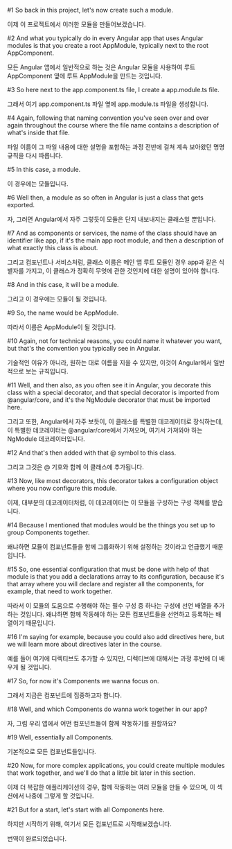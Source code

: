 #1
So back
in this project,
let's now create
such a module.

이제
이 프로젝트에서
이러한 모듈을
만들어보겠습니다.

#2
And what you typically do
in every Angular app
that uses Angular modules
is that you create
a root AppModule,
typically next
to the root AppComponent.

모든 Angular 앱에서
일반적으로 하는 것은
Angular 모듈을 사용하여
루트 AppComponent 옆에
루트 AppModule을
만드는 것입니다.

#3
So here next
to the app.component.ts file,
I create
a app.module.ts file.

그래서 여기
app.component.ts 파일 옆에
app.module.ts 파일을
생성합니다.

#4
Again, following
that naming convention
you've seen
over and over again
throughout the course
where the file name contains
a description
of what's inside that file.

파일 이름이
그 파일 내용에 대한
설명을 포함하는
과정 전반에 걸쳐
계속 보아왔던
명명 규칙을
다시 따릅니다.

#5
In this case,
a module.

이 경우에는
모듈입니다.

#6
Well then,
a module
as so often
in Angular is just
a class
that gets exported.

자, 그러면
Angular에서
자주 그렇듯이
모듈은 단지
내보내지는
클래스일 뿐입니다.

#7
And as components
or services,
the name of the class should have
an identifier like app,
if it's the main app root module,
and then a description
of what exactly this class is about.

그리고 컴포넌트나
서비스처럼,
클래스 이름은
메인 앱 루트 모듈인 경우
app과 같은 식별자를 가지고,
이 클래스가 정확히
무엇에 관한 것인지에 대한
설명이 있어야 합니다.

#8
And in this case,
it will be a module.

그리고 이 경우에는
모듈이 될 것입니다.

#9
So, the name would be AppModule.

따라서 이름은
AppModule이 될 것입니다.

#10
Again, not
for technical reasons,
you could name it
whatever you want,
but that's the convention
you typically see
in Angular.

기술적인 이유가
아니라,
원하는 대로
이름을 지을 수 있지만,
이것이 Angular에서
일반적으로 보는
규칙입니다.

#11
Well, and then also,
as you often see it
in Angular,
you decorate this class
with a special decorator,
and that special decorator
is imported
from @angular/core,
and it's the NgModule decorator
that must be imported here.

그리고 또한,
Angular에서
자주 보듯이,
이 클래스를
특별한 데코레이터로
장식하는데,
이 특별한 데코레이터는
@angular/core에서
가져오며,
여기서 가져와야 하는
NgModule 데코레이터입니다.

#12
And that's then added
with that @ symbol
to this class.

그리고 그것은
@ 기호와 함께
이 클래스에 추가됩니다.

#13
Now, like most decorators,
this decorator takes
a configuration object
where you now configure
this module.

이제, 대부분의
데코레이터처럼,
이 데코레이터는
이 모듈을 구성하는
구성 객체를 받습니다.

#14
Because I mentioned
that modules would be the things
you set up
to group Components together.

왜냐하면 모듈이
컴포넌트들을
함께 그룹화하기 위해
설정하는 것이라고
언급했기 때문입니다.

#15
So, one essential configuration
that must be done
with help of that module is
that you add
a declarations array
to its configuration,
because it's that array
where you will declare
and register all the components,
for example,
that need to work together.

따라서
이 모듈의 도움으로
수행해야 하는
필수 구성 중 하나는
구성에 선언 배열을
추가하는 것입니다.
왜냐하면
함께 작동해야 하는
모든 컴포넌트들을
선언하고 등록하는
배열이기 때문입니다.

#16
I'm saying for example,
because you could also add
directives here,
but we will learn more
about directives later
in the course.

예를 들어
여기에 디렉티브도
추가할 수 있지만,
디렉티브에 대해서는
과정 후반에
더 배우게 될 것입니다.

#17
So, for now it's Components
we wanna focus on.

그래서 지금은
컴포넌트에
집중하고자 합니다.

#18
Well, and which Components
do wanna work together
in our app?

자, 그럼 우리 앱에서
어떤 컴포넌트들이
함께 작동하기를
원할까요?

#19
Well, essentially all Components.

기본적으로
모든 컴포넌트들입니다.

#20
Now, for more complex applications,
you could create multiple modules
that work together,
and we'll do that
a little bit later
in this section.

이제 더 복잡한
애플리케이션의 경우,
함께 작동하는
여러 모듈을 만들 수 있으며,
이 섹션에서
나중에 그렇게 할 것입니다.

#21
But for a start,
let's start
with all Components here.

하지만 시작하기 위해,
여기서 모든 컴포넌트로
시작해보겠습니다.

번역이 완료되었습니다.
